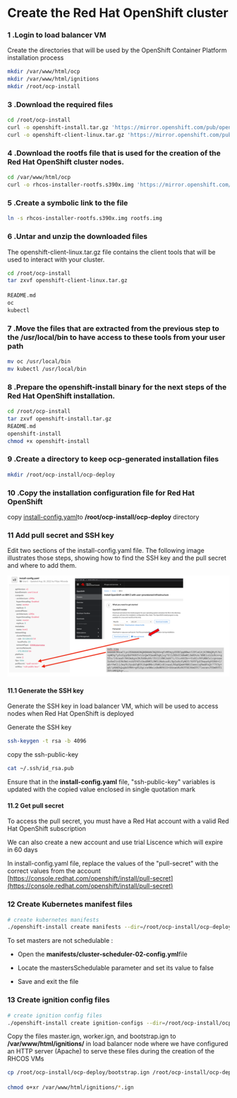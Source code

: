 # Create the Red Hat OpenShift cluster

### 1 .Login to load balancer VM

Create the directories that will be used by the OpenShift Container Platform installation process

```bash
mkdir /var/www/html/ocp
mkdir /var/www/html/ignitions
mkdir /root/ocp-install
```

### 3 .Download the required files

```bash
cd /root/ocp-install
curl -o openshift-install.tar.gz 'https://mirror.openshift.com/pub/openshift-v4/s390x/clients/ocp/4.13.4/openshift-install-linux-4.13.4.tar.gz'
curl -o openshift-client-linux.tar.gz 'https://mirror.openshift.com/pub/openshift-v4/s390x/clients/ocp/4.13.4/openshift-client-linux-4.13.4.tar.gz'
```

### 4 .Download the rootfs file that is used for the creation of the Red Hat OpenShift cluster nodes.

```bash
cd /var/www/html/ocp
curl -o rhcos-installer-rootfs.s390x.img 'https://mirror.openshift.com/pub/openshift-v4/s390x/dependencies/rhcos/4.13/4.13.0/rhcos-installer-rootfs.s390x.img'
```

### 5 .Create a symbolic link to the file

```bash
ln -s rhcos-installer-rootfs.s390x.img rootfs.img
```

### 6 .Untar and unzip the downloaded files

 The openshift-client-linux.tar.gz file contains the client tools that will be used to interact with your cluster.

```bash
cd /root/ocp-install
tar zxvf openshift-client-linux.tar.gz

README.md
oc
kubectl
```

### 7 .Move the files that are extracted from the previous step to the **/usr/local/bin** to have access to these tools from your user path

```bash
mv oc /usr/local/bin
mv kubectl /usr/local/bin
```

### 8 .Prepare the openshift-install binary for the next steps of the Red Hat OpenShift installation.

```bash
cd /root/ocp-install
tar zxvf openshift-install.tar.gz
README.md
openshift-install
chmod +x openshift-install
```

### 9 .Create a directory to keep ocp-generated installation files

```bash
mkdir /root/ocp-install/ocp-deploy
```
### 10 .Copy the installation configuration file for Red Hat OpenShift 
copy [install-config.yaml](config/install-config.yaml)to **/root/ocp-install/ocp-deploy** directory

### 11 Add pull secret and SSH key

Edit two sections of the install-config.yaml file. The following image illustrates those steps, showing how to find the SSH key and the pull secret and where to add them.

![alt text](images/install-config-yaml.png)


#### 11.1 Generate the SSH key
Generate the SSH key in load balancer VM, which will be used to access nodes when Red Hat OpenShift is deployed

Generate the SSH key
```bash
ssh-keygen -t rsa -b 4096
```
copy the ssh-public-key 
```bash
cat ~/.ssh/id_rsa.pub
```
Ensure that in the **install-config.yaml** file, "ssh-public-key" variables is updated with the copied value enclosed in single quotation mark

#### 11.2 Get pull secret

 To access the pull secret, you must have a Red Hat account with a valid Red Hat OpenShift subscription

 We can also create a new account and use trial Liscence which will expire in 60 days

In install-config.yaml file, replace the values of the "pull-secret" with the correct values from the account [https://console.redhat.com/openshift/install/pull-secret](https://console.redhat.com/openshift/install/pull-secret)


### 12 Create Kubernetes manifest files

```bash
# create kubernetes manifests
./openshift-install create manifests --dir=/root/ocp-install/ocp-deploy
```

To set masters are not schedulable :

- Open the **manifests/cluster-scheduler-02-config.yml**file

- Locate the mastersSchedulable parameter and set its value to false

- Save and exit the file


### 13 Create ignition config files

```bash
# create ignition config files
./openshift-install create ignition-configs --dir=/root/ocp-install/ocp-deploy
```

Copy the files master.ign, worker.ign, and bootstrap.ign to **/var/www/html/ignitions/** in load balancer node where we have configured an HTTP server (Apache) to serve these files during the creation of the RHCOS VMs

```bash
cp /root/ocp-install/ocp-deploy/bootstrap.ign /root/ocp-install/ocp-deploy/master.ign /root/ocp-install/ocp-deploy/worker.ign  /var/www/html/ignitions/

chmod o+xr /var/www/html/ignitions/*.ign
```


